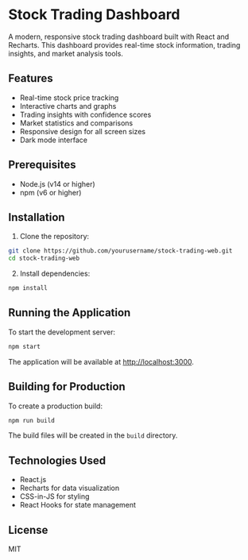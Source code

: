 # Stock Trading Dashboard

A modern, responsive stock trading dashboard built with React and Recharts. This dashboard provides real-time stock information, trading insights, and market analysis tools.

## Features

- Real-time stock price tracking
- Interactive charts and graphs
- Trading insights with confidence scores
- Market statistics and comparisons
- Responsive design for all screen sizes
- Dark mode interface

## Prerequisites

- Node.js (v14 or higher)
- npm (v6 or higher)

## Installation

1. Clone the repository:
```bash
git clone https://github.com/yourusername/stock-trading-web.git
cd stock-trading-web
```

2. Install dependencies:
```bash
npm install
```

## Running the Application

To start the development server:

```bash
npm start
```

The application will be available at [http://localhost:3000](http://localhost:3000).

## Building for Production

To create a production build:

```bash
npm run build
```

The build files will be created in the `build` directory.

## Technologies Used

- React.js
- Recharts for data visualization
- CSS-in-JS for styling
- React Hooks for state management

## License

MIT
